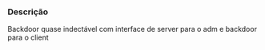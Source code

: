 ### Descrição
Backdoor quase indectável com interface de server para o adm e backdoor para o client  
